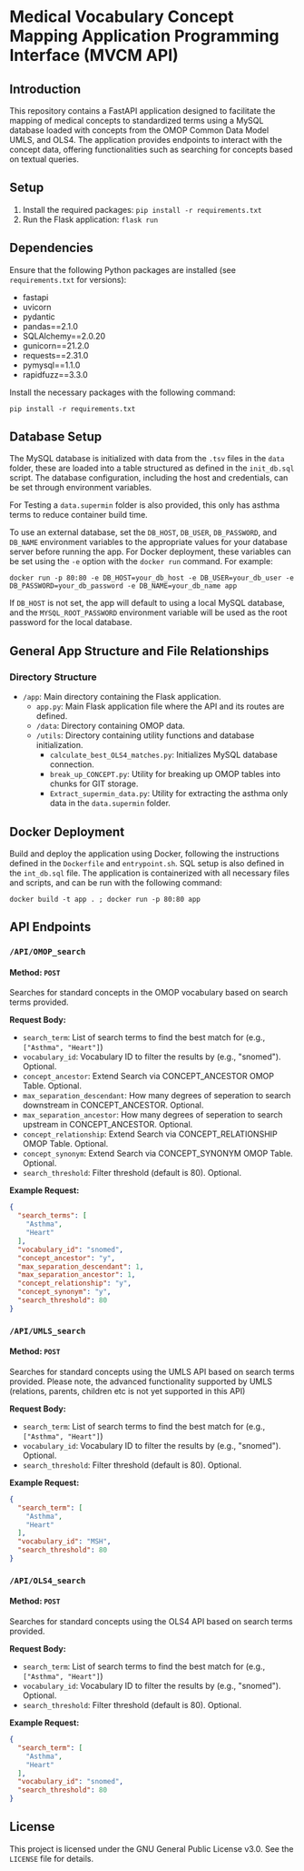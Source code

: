 
# Medical Vocabulary Concept Mapping Application Programming Interface (MVCM API)

## Introduction
 
This repository contains a FastAPI application designed to facilitate the mapping of medical concepts to standardized terms using a MySQL database loaded with concepts from the OMOP Common Data Model UMLS, and OLS4. The application provides endpoints to interact with the concept data, offering functionalities such as searching for concepts based on textual queries.

## Setup

1. Install the required packages: `pip install -r requirements.txt`
2. Run the Flask application: `flask run`
 

## Dependencies

Ensure that the following Python packages are installed (see `requirements.txt` for versions):

- fastapi
- uvicorn
- pydantic
- pandas==2.1.0
- SQLAlchemy==2.0.20
- gunicorn==21.2.0
- requests==2.31.0
- pymysql==1.1.0
- rapidfuzz==3.3.0

Install the necessary packages with the following command:
```
pip install -r requirements.txt
```

## Database Setup

The MySQL database is initialized with data from the `.tsv` files in the `data` folder, these are loaded into a table structured as defined in the `init_db.sql` script. The database configuration, including the host and credentials, can be set through environment variables.

For Testing a `data.supermin` folder is also provided, this only has asthma terms to reduce container build time. 


To use an external database, set the `DB_HOST`, `DB_USER`, `DB_PASSWORD`, and `DB_NAME` environment variables to the appropriate values for your database server before running the app. For Docker deployment, these variables can be set using the `-e` option with the `docker run` command. For example:

```
docker run -p 80:80 -e DB_HOST=your_db_host -e DB_USER=your_db_user -e DB_PASSWORD=your_db_password -e DB_NAME=your_db_name app
```

If `DB_HOST` is not set, the app will default to using a local MySQL database, and the `MYSQL_ROOT_PASSWORD` environment variable will be used as the root password for the local database.

## General App Structure and File Relationships

### Directory Structure

- `/app`: Main directory containing the Flask application.
  - `app.py`: Main Flask application file where the API and its routes are defined.
  - `/data`: Directory containing OMOP data.
  - `/utils`: Directory containing utility functions and database initialization.
    - `calculate_best_OLS4_matches.py`: Initializes MySQL database connection.
    - `break_up_CONCEPT.py`: Utility for breaking up OMOP tables into chunks for GIT storage.
    - `Extract_supermin_data.py`: Utility for extracting the asthma only data in the `data.supermin` folder.
    
## Docker Deployment

Build and deploy the application using Docker, following the instructions defined in the `Dockerfile` and `entrypoint.sh`. SQL setup is also defined in the `int_db.sql` file. The application is containerized with all necessary files and scripts, and can be run with the following command:
```
docker build -t app . ; docker run -p 80:80 app
```

## API Endpoints

### `/API/OMOP_search`

#### Method: `POST`

Searches for standard concepts in the OMOP vocabulary based on search terms provided.

**Request Body:**

- `search_term`: List of search terms to find the best match for (e.g., `["Asthma", "Heart"]`)
- `vocabulary_id`: Vocabulary ID to filter the results by (e.g., "snomed"). Optional.
- `concept_ancestor`: Extend Search via CONCEPT_ANCESTOR OMOP Table. Optional.
- `max_separation_descendant`: How many degrees of seperation to search downstream in CONCEPT_ANCESTOR. Optional.
- `max_separation_ancestor`: How many degrees of seperation to search upstream in CONCEPT_ANCESTOR. Optional.
- `concept_relationship`: Extend Search via CONCEPT_RELATIONSHIP OMOP Table. Optional.
- `concept_synonym`: Extend Search via CONCEPT_SYNONYM OMOP Table. Optional.
- `search_threshold`: Filter threshold (default is 80). Optional.

**Example Request:**

```json
{
  "search_terms": [
    "Asthma",
    "Heart"
  ],
  "vocabulary_id": "snomed",
  "concept_ancestor": "y",
  "max_separation_descendant": 1,
  "max_separation_ancestor": 1,
  "concept_relationship": "y",
  "concept_synonym": "y",
  "search_threshold": 80
}
```

### `/API/UMLS_search`

#### Method: `POST`

Searches for standard concepts using the UMLS API based on search terms provided.
Please note, the advanced functionality supported by UMLS (relations, parents, children etc is not yet supported in this API)

**Request Body:**

- `search_term`: List of search terms to find the best match for (e.g., `["Asthma", "Heart"]`)
- `vocabulary_id`: Vocabulary ID to filter the results by (e.g., "snomed"). Optional.
- `search_threshold`: Filter threshold (default is 80). Optional.

**Example Request:**

```json
{
  "search_term": [
    "Asthma", 
    "Heart"
  ],
  "vocabulary_id": "MSH",
  "search_threshold": 80
}
```

### `/API/OLS4_search`

#### Method: `POST`

Searches for standard concepts using the OLS4 API based on search terms provided.

**Request Body:**

- `search_term`: List of search terms to find the best match for (e.g., `["Asthma", "Heart"]`)
- `vocabulary_id`: Vocabulary ID to filter the results by (e.g., "snomed"). Optional.
- `search_threshold`: Filter threshold (default is 80). Optional.

**Example Request:**

```json
{
  "search_term": [
    "Asthma", 
    "Heart"
  ],
  "vocabulary_id": "snomed",
  "search_threshold": 80
}
```



## License

This project is licensed under the GNU General Public License v3.0. See the `LICENSE` file for details.
